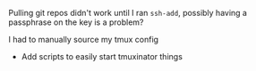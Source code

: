 Pulling git repos didn't work until I ran `ssh-add`, possibly having a passphrase on the key is a problem?

I had to manually source my tmux config

* Add scripts to easily start tmuxinator things
